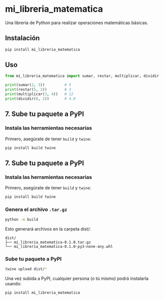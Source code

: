 # mi_libreria_matematica

Una librería de Python para realizar operaciones matemáticas básicas.

## Instalación

```bash
pip install mi_libreria_matematica
```

## Uso

```python
from mi_libreria_matematica import sumar, restar, multiplicar, dividir

print(sumar(2, 3))         # 5
print(restar(5, 2))        # 3
print(multiplicar(3, 4))   # 12
print(dividir(8, 2))       # 4.0
```

## **7. Sube tu paquete a PyPI**

### Instala las herramientas necesarias
Primero, asegúrate de tener `build` y `twine`:

```bash
pip install build twine
```

## **7. Sube tu paquete a PyPI**

### Instala las herramientas necesarias
Primero, asegúrate de tener `build` y `twine`:

```bash
pip install build twine
```

### Genera el archivo `.tar.gz`
```bash
python -m build
```

Esto generará archivos en la carpeta dist/:
```
dist/
├── mi_libreria_matematica-0.1.0.tar.gz
└── mi_libreria_matematica-0.1.0-py3-none-any.whl
```


### Sube tu paquete a PyPI
```bash
twine upload dist/*
```

Una vez subida a PyPI, cualquier persona (o tú mismo) podrá instalarla usando:
    
```bash
pip install mi_libreria_matematica
```